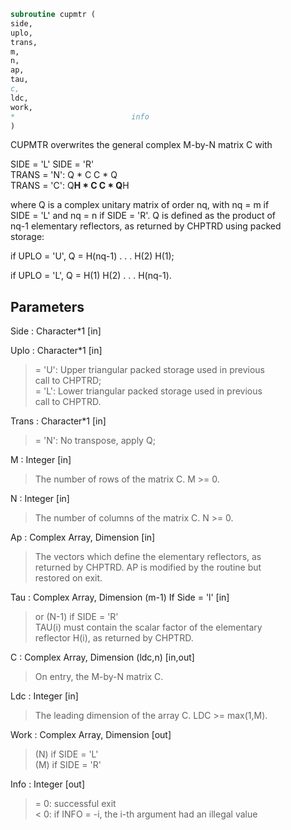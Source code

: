 ```fortran  
subroutine cupmtr (  
side,  
uplo,  
trans,  
m,  
n,  
ap,  
tau,  
c,  
ldc,  
work,  
*                          info  
)  
```  
  
CUPMTR overwrites the general complex M-by-N matrix C with  
  
SIDE = 'L'     SIDE = 'R'  
TRANS = 'N':      Q * C          C * Q  
TRANS = 'C':      Q**H * C       C * Q**H  
  
where Q is a complex unitary matrix of order nq, with nq = m if  
SIDE = 'L' and nq = n if SIDE = 'R'. Q is defined as the product of  
nq-1 elementary reflectors, as returned by CHPTRD using packed  
storage:  
  
if UPLO = 'U', Q = H(nq-1) . . . H(2) H(1);  
  
if UPLO = 'L', Q = H(1) H(2) . . . H(nq-1).  
  
## Parameters  
Side : Character*1 [in]  
  
Uplo : Character*1 [in]  
> = 'U': Upper triangular packed storage used in previous  
> call to CHPTRD;  
> = 'L': Lower triangular packed storage used in previous  
> call to CHPTRD.  
  
Trans : Character*1 [in]  
> = 'N':  No transpose, apply Q;  
  
M : Integer [in]  
> The number of rows of the matrix C. M >= 0.  
  
N : Integer [in]  
> The number of columns of the matrix C. N >= 0.  
  
Ap : Complex Array, Dimension [in]  
> The vectors which define the elementary reflectors, as  
> returned by CHPTRD.  AP is modified by the routine but  
> restored on exit.  
  
Tau : Complex Array, Dimension (m-1) If Side = 'l' [in]  
> or (N-1) if SIDE = 'R'  
> TAU(i) must contain the scalar factor of the elementary  
> reflector H(i), as returned by CHPTRD.  
  
C : Complex Array, Dimension (ldc,n) [in,out]  
> On entry, the M-by-N matrix C.  
  
Ldc : Integer [in]  
> The leading dimension of the array C. LDC >= max(1,M).  
  
Work : Complex Array, Dimension [out]  
> (N) if SIDE = 'L'  
> (M) if SIDE = 'R'  
  
Info : Integer [out]  
> = 0:  successful exit  
> < 0:  if INFO = -i, the i-th argument had an illegal value  
  
